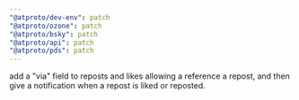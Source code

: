 ```yaml
---
"@atproto/dev-env": patch
"@atproto/ozone": patch
"@atproto/bsky": patch
"@atproto/api": patch
"@atproto/pds": patch
---
```


add a "via" field to reposts and likes allowing a reference a repost, and then give a notification when a repost is liked or reposted.
